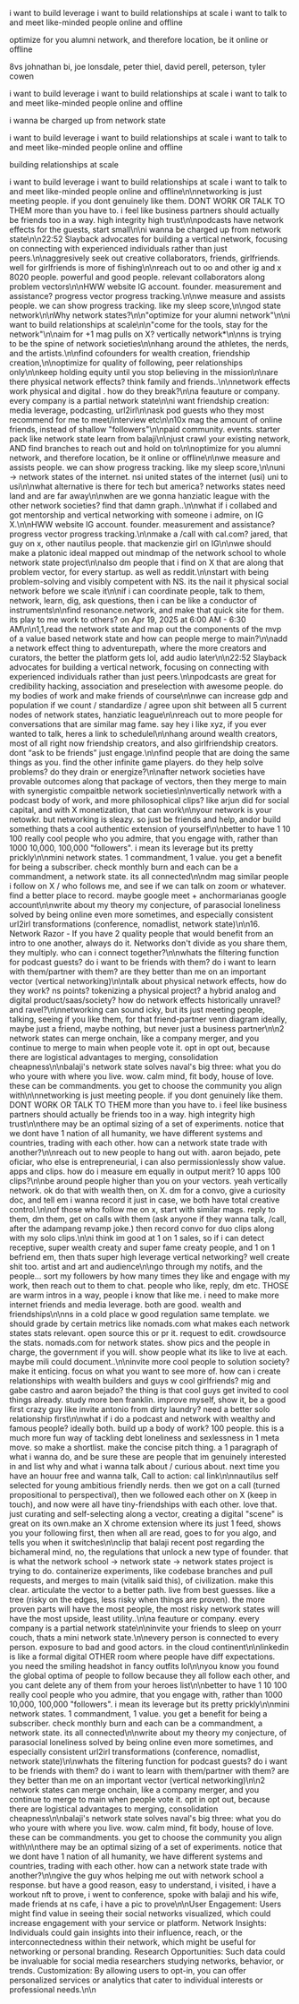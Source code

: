 i want to build leverage
i want to build relationships at scale
i want to talk to and meet like-minded people online and offline

optimize for you alumni network, and therefore location, be it online or offline

8vs johnathan bi, joe lonsdale, peter thiel, david perell, peterson, tyler cowen

i want to build leverage
i want to build relationships at scale
i want to talk to and meet like-minded people online and offline

i wanna be charged up from network state

i want to build leverage
i want to build relationships at scale
i want to talk to and meet like-minded people online and offline

building relationships at scale

i want to build leverage i want to build relationships at scale i want to talk to and meet like-minded people online and offline\n\nnetworking is just meeting people. if you dont genuinely like them. DONT WORK OR TALK TO THEM more than you have to. i feel like business partners should actually be friends too in a way. high integrity high trust\n\npodcasts have network effects for the guests, start small\n\ni wanna be charged up from network state\n\n22:52 Slayback advocates for building a vertical network, focusing on connecting with experienced individuals rather than just peers.\n\naggresively seek out creative collaborators, friends, girlfriends. well for girlfriends is more of fishing\n\nreach out to oo and other ig and x 8020 people. powerful and good people. relevant collaborators along problem vectors\n\nHWW website IG account. founder. measurement and assistance? progress vector progress tracking.\n\nwe measure and assists people. we can show progress tracking. like my sleep score,\n\ngod state network\n\nWhy network states?\n\n"optimize for your alumni network"\n\ni want to build relationships at scale\n\n"come for the tools, stay for the network"\n\naim for +1 mag pulls on X? vertically network*\n\nns is trying to be the spine of network societies\n\nhang around the athletes, the nerds, and the artists.\n\nfind cofounders for wealth creation, friendship creation,\n\noptimize for quality of following, peer relationships only\n\nkeep holding equity until you stop believing in the mission\n\nare there physical network effects? think family and friends..\n\nnetwork effects work physical and digital . how do they break?\n\na feauture or company. every company is a partial network state\n\ni want friendship creation: media leverage, podcasting, url2irl\n\nask pod guests who they most recommend for me to meet/interview etc\n\n10x mag the amount of online friends, instead of shallow "followers"\n\npaid community. events. starter pack like network state learn from balaji\n\njust crawl your existing network, AND find branches to reach out and hold on to\n\noptimize for you alumni network, and therefore location, be it online or offline\n\nwe measure and assists people. we can show progress tracking. like my sleep score,\n\nuni -> network states of the internet. nsi united states of the internet (usi) uni to usi\n\nwhat alternative is there for tech but america? networks states need land and are far away\n\nwhen are we gonna hanziatic league with the other network societies? find that damn graph..\n\nwhat if i collabed and got mentorship and vertical networking with someone i admire, on IG X.\n\nHWW website IG account. founder. measurement and assistance? progress vector progress tracking.\n\nmake a /call with cal.com? jared, that guy on x, other nautilus people. that mackenzie girl on IG\n\nwe should make a platonic ideal mapped out mindmap of the network school to whole network state project\n\nalso dm people that i find on X that are along that problem vector, for every startup. as well as reddit.\n\nstart with being problem-solving and visibly competent with NS. its the nail it physical social network before we scale it\n\nif i can coordinate people, talk to them, network, learn, dig, ask questions, then i can be like a conductor of instruments\n\nfind resonance.network, and make that quick site for them. its play to me work to others? on Apr 19, 2025 at 6:00 AM - 6:30 AM\n\n1,1,read the network state and map out the components of the mvp of a value based network state and how can people merge to main?\n\nadd a network effect thing to adventurepath, where the more creators and curators, the better the platform gets lol, add audio later\n\n22:52 Slayback advocates for building a vertical network, focusing on connecting with experienced individuals rather than just peers.\n\npodcasts are great for credibility hacking, association and preselection with awesome people. do my bodies of work and make friends of course\n\nwe can increase gdp and population if we count / standardize / agree upon shit between all 5 current nodes of network states, hanziatic league\n\nreach out to more people for conversations that are similar mag fame. say hey i like xyz, if you ever wanted to talk, heres a link to schedulel\n\nhang around wealth creators, most of all right now friendship creators, and also girlfriendship creators. dont “ask to be friends” just engage.\n\nfind people that are doing the same things as you. find the other infinite game players. do they help solve problems? do they drain or energize?\n\nafter network societies have provable outcomes along that package of vectors, then they merge to main with synergistic compaitble network societies\n\nvertically network with a podcast body of work, and more philosophical clips? like arjun did for social capital, and with X monetization, that can work\n\nyour network is your netowkr. but networking is sleazy. so just be friends and help, andor build something thats a cool authentic extension of yourself\n\nbetter to have 1 10 100 really cool people who you admire, that you engage with, rather than 1000 10,000, 100,000 "followers". i mean its leverage but its pretty prickly\n\nmini network states. 1 commandment, 1 value. you get a benefit for being a subscriber. check monthly burn and each can be a commandment, a network state. its all connected\n\ndm mag similar people i follow on X / who follows me, and see if we can talk on zoom or whatever. find a better place to record. maybe google meet + anchormarianas google account\n\nwrite about my theory my conjecture, of parasocial loneliness solved by being online even more sometimes, and especially consistent url2irl transformations (conference, nomadlist, network state)\n\n​16. Network Razor - If you have 2 quality people that would benefit from an intro to one another, always do it. Networks don't divide as you share them, they multiply. who can i connect together?\n\nwhats the filtering function for podcast guests? do i want to be friends with them? do i want to learn with them/partner with them? are they better than me on an important vector (vertical networking)\n\ntalk about physical network effects, how do they work? ns points? tokenizing a physical project? a hybrid analog and digital product/saas/society? how do network effects historically unravel? and ravel?\n\nnetworking can sound icky, but its just meeting people, talking, seeing if you like them, for that friend-partner venn diagram ideally, maybe just a friend, maybe nothing, but never just a business partner\n\n2 network states can merge onchain, like a company merger, and you continue to merge to main when people vote it. opt in opt out, because there are logistical advantages to merging, consolidation cheapness\n\nbalaji's network state solves naval's big three: what you do who youre with where you live. wow. calm mind, fit body, house of love. these can be commandments. you get to choose the community you align with\n\nnetworking is just meeting people. if you dont genuinely like them. DONT WORK OR TALK TO THEM more than you have to. i feel like business partners should actually be friends too in a way. high integrity high trust\n\nthere may be an optimal sizing of a set of experiments. notice that we dont have 1 nation of all humanity, we have different systems and countries, trading with each other. how can a network state trade with another?\n\nreach out to new people to hang out with. aaron bejado, pete oficiar, who else is entrepreneurial, i can also permissionlessly show value. apps and clips. how do i measure em equally in output merit? 10 apps 100 clips?\n\nbe around people higher than you on your vectors. yeah vertically network. ok do that with wealth then, on X. dm for a convo, give a curiosity doc, and tell em i wanna record it just in case, we both have total creative control.\n\nof those who follow me on x, start with similar mags. reply to them, dm them, get on calls with them (ask anyone if they wanna talk, /call, after the adampang revamp joke.) then record convo for duo clips along with my solo clips.\n\ni think im good at 1 on 1 sales, so if i can detect receptive, super wealth creaty and super fame creaty people, and 1 on 1 befriend em, then thats super high leverage vertical networking? well create shit too. artist and art and audience\n\ngo through my notifs, and the people... sort my followers by how many times they like and engage with my work, then reach out to them to chat. people who like, reply, dm etc. THOSE are warm intros in a way, people i know that like me. i need to make more internet friends and media leverage. both are good. wealth and friendships\n\nns in a cold place w good regulation same template. we should grade by certain metrics like nomads.com what makes each network states stats relevant. open source this or pr it. request to edit. crowdsource the stats. nomads.com for network states. show pics and the people in charge, the government if you will. show people what its like to live at each. maybe mili could document..\n\ninvite more cool people to solution society? make it enticing. focus on what you want to see more of. how can i create relationships with wealth builders and guys w cool girlfriends? mig and gabe castro and aaron bejado? the thing is that cool guys get invited to cool things already. study more ben franklin. improve myself, show it, be a good first crazy guy like invite antonio from dirty laundry? need a better solo relationship first\n\nwhat if i do a podcast and network with wealthy and famous people? ideally both. build up a body of work? 100 people. this is a much more fun way of tackling debt loneliness and sexlessness in 1 meta move. so make a shortlist. make the concise pitch thing. a 1 paragraph of what i wanna do, and be sure these are people that im genuinely interested in and list why and what i wanna talk about / curious about. next time you have an houur free and wanna talk, Call to action: cal link\n\nnautilus self selected for young ambitious friendly nerds. then we got on a call (turned propositional to perspectival), then we followed each other on X (keep in touch), and now were all have tiny-friendships with each other. love that. just curating and self-selecting along a vector, creating a digital "scene" is great on its own.make an X chrome extension where its just 1 feed, shows you your following first, then when all are read, goes to for you algo, and tells you when it switches\n\nclip that balaji recent post regarding the bichameral mind, no, the regulations that unlock a new type of founder. that is what the network school -> network state -> network states project is trying to do. containerize experiments, like codebase branches and pull requests, and merges to main (vitalik said this), of civilization. make this clear. articulate the vector to a better path. live from best guesses. like a tree (risky on the edges, less risky when things are proven). the more proven parts will have the most people, the most risky network states will have the most upside, least utility..\n\na feauture or company. every company is a partial network state\n\ninvite your friends to sleep on yourr couch, thats a mini network state.\n\nevery person is connected to every person. exposure to bad and good actors. in the cloud continent\n\nlinkedin is like a formal digital OTHER room where people have diff expectations. you need the smiling headshot in fancy outfits lol\n\nyou know you found the global optima of people to follow because they all follow each other, and you cant delete any of them from your heroes list\n\nbetter to have 1 10 100 really cool people who you admire, that you engage with, rather than 1000 10,000, 100,000 "followers". i mean its leverage but its pretty prickly\n\nmini network states. 1 commandment, 1 value. you get a benefit for being a subscriber. check monthly burn and each can be a commandment, a network state. its all connected\n\nwrite about my theory my conjecture, of parasocial loneliness solved by being online even more sometimes, and especially consistent url2irl transformations (conference, nomadlist, network state)\n\nwhats the filtering function for podcast guests? do i want to be friends with them? do i want to learn with them/partner with them? are they better than me on an important vector (vertical networking)\n\n2 network states can merge onchain, like a company merger, and you continue to merge to main when people vote it. opt in opt out, because there are logistical advantages to merging, consolidation cheapness\n\nbalaji's network state solves naval's big three: what you do who youre with where you live. wow. calm mind, fit body, house of love. these can be commandments. you get to choose the community you align with\n\nthere may be an optimal sizing of a set of experiments. notice that we dont have 1 nation of all humanity, we have different systems and countries, trading with each other. how can a network state trade with another?\n\ngive the guy whos helping me out with network school a response. but have a good reason, easy to understand, i visited, i have a workout nft to prove, i went to conference, spoke with balaji and his wife, made friends at ns cafe, i have a pic to prove\n\nUser Engagement: Users might find value in seeing their social networks visualized, which could increase engagement with your service or platform. Network Insights: Individuals could gain insights into their influence, reach, or the interconnectedness within their network, which might be useful for networking or personal branding. Research Opportunities: Such data could be invaluable for social media researchers studying networks, behavior, or trends. Customization: By allowing users to opt-in, you can offer personalized services or analytics that cater to individual interests or professional needs.\n\n